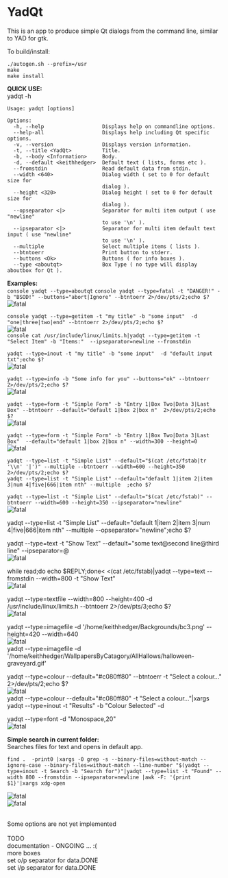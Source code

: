 # YadQt
This is an app to produce simple Qt dialogs from the command line, similar to YAD for gtk.<br>

To build/install:
````console
./autogen.sh --prefix=/usr
make
make install
````

**QUICK USE:** <br>
yadqt -h
```console
Usage: yadqt [options]

Options:
  -h, --help                   Displays help on commandline options.
  --help-all                   Displays help including Qt specific options.
  -v, --version                Displays version information.
  -t, --title <YadQt>          Title.
  -b, --body <Information>     Body.
  -d, --default <keithhedger>  Default text ( lists, forms etc ).
  --fromstdin                  Read default data from stdin.
  --width <640>                Dialog width ( set to 0 for default size for
                               dialog ).
  --height <320>               Dialog height ( set to 0 for default size for
                               dialog ).
  --opseparator <|>            Separator for multi item output ( use "newline"
                               to use '\n' ).
  --ipseparator <|>            Separator for multi item default text input ( use "newline"
                               to use '\n' ).
  --multiple                   Select multiple items ( lists ).
  --btntoerr                   Print button to stderr.
  --buttons <Ok>               Buttons ( for info boxes ).
  --type <aboutqt>             Box Type ( no type will display aboutbox for Qt ).
````
**Examples:**<br>
````console yadqt --type=aboutqt````
````console yadqt --type=fatal -t "DANGER!" -b "BSOD!" --buttons="abort|Ignore" --btntoerr 2>/dev/pts/2;echo $?````<br>
![fatal](screenshots/fatal.png "yadqt --type=fatal")<br>

````console yadqt --type=getitem -t "my title" -b "some input"  -d "one|three|two|end" --btntoerr 2>/dev/pts/2;echo $?````<br>
![fatal](screenshots/getitem.png "yadqt --type=getitem")<br>
````console cat /usr/include/linux/limits.h|yadqt --type=getitem -t "Select Item" -b "Items:"  --ipseparator=newline --fromstdin````

````yadqt --type=inout -t "my title" -b "some input"  -d "default input txt";echo $?````<br>
![fatal](screenshots/input.png "yadqt --type=input")<br>

````yadqt --type=info -b "Some info for you" --buttons="ok" --btntoerr 2>/dev/pts/2;echo $?````<br>
![fatal](screenshots/info.png "yadqt \--type=info")<br>

````yadqt --type=form -t "Simple Form" -b "Entry 1|Box Two|Data 3|Last Box" --btntoerr --default="default 1|box 2|box n"  2>/dev/pts/2;echo $?````<br>
![fatal](screenshots/form.png "yadqt --type=form")<br>

````yadqt --type=form -t "Simple Form" -b "Entry 1|Box Two|Data 3|Last Box"  --default="default 1|box 2|box n" --width=300 --height=0````<br>
![fatal](screenshots/form2.png "yadqt --type=form")<br>

````console
yadqt --type=list -t "Simple List" --default="$(cat /etc/fstab|tr '\\n' '|')" --multiple --btntoerr --width=600 --height=350 2>/dev/pts/2;echo $?
yadqt --type=list -t "Simple List" --default="default 1|item 2|item 3|num 4|five|666|item nth" --multiple  ;echo $?
````

````yadqt --type=list -t "Simple List" --default="$(cat /etc/fstab)" --btntoerr --width=600 --height=350 --ipseparator="newline"````<br>
![fatal](screenshots/list1.png "yadqt --type=list")<br>

yadqt \--type=list -t "Simple List" --default="default 1|item 2|item 3|num 4|five|666|item nth" --multiple  --opseparator="newline";echo $?<br>

yadqt \--type=text -t "Show Text" \--default="some text@second line@third line" --ipseparator=@<br>
![fatal](screenshots/text1.png "yadqt \--type=text")<br>

while read;do echo $REPLY;done< <(cat /etc/fstab)|yadqt \--type=text --fromstdin --width=800 -t "Show Text"<br>
![fatal](screenshots/text2.png "yadqt \--type=text")<br>


yadqt \--type=textfile --width=800 --height=400 -d /usr/include/linux/limits.h  --btntoerr  2>/dev/pts/3;echo $?<br>
![fatal](screenshots/textfile.png "yadqt \--type=textfile")<br>



yadqt \--type=imagefile -d '/home/keithhedger/Backgrounds/bc3.png' --height=420 --width=640<br>
![fatal](screenshots/image.png "yadqt \--type=imagefile")<br>
yadqt \--type=imagefile -d '/home/keithhedger/WallpapersByCatagory/AllHallows/halloween-graveyard.gif'<br>

yadqt \--type=colour --default="#c080ff80" --btntoerr -t "Select a colour..."  2>/dev/pts/2;echo $?<br>
![fatal](screenshots/colour.png "yadqt \--type=colour")<br>
yadqt \--type=colour --default="#c080ff80" -t "Select a colour..."|xargs yadqt \--type=inout -t "Results" -b "Colour Selected"  -d <br>

yadqt \--type=font -d "Monospace,20"<br>
![fatal](screenshots/font.png "yadqt \--type=font")<br>

**Simple search in current folder:**<br>
Searches files for text and opens in default app.
```console
find .  -print0 |xargs -0 grep -s --binary-files=without-match --ignore-case --binary-files=without-match --line-number "$(yadqt --type=inout -t Search -b "Search for")"|yadqt --type=list -t "Found" --width 800 --fromstdin --ipseparator=newline |awk -F: '{print $1}'|xargs xdg-open
````
![fatal](screenshots/search1.png "Search example")<br>
![fatal](screenshots/search2.png "Search example")<br>

<br>
Some options are not yet implemented<br>
<br>
TODO<br>
documentation - ONGOING ... :(<br>
more boxes<br>
set o/p separator for data.DONE<br>
set i/p separator for data.DONE<br>
